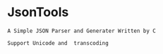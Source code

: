# JsonTools


	A Simple JSON Parser and Generater Written by C
	
	Support Unicode and  transcoding
	
	
